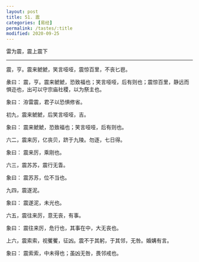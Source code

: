 ```yaml
---
layout: post
title: 51. 震
categories: [易经]
permalink: /tastes/:title
modified: 2020-09-25
---
```


雷为震，震上震下

---

震，亨。震来虩虩，笑言哑哑，震惊百里，不丧匕鬯。

彖曰： 震，亨。震来虩虩，恐致福也；笑言哑哑，后有则也；震惊百里，静远而惧迩也，出可以守宗庙社稷，以为祭主也。

象曰： 洊雷震，君子以恐惧修省。

初九，震来虩虩，后笑言哑哑，吉。

象曰： 震来虩虩，恐致福也；笑言哑哑，后有则也。

六二，震来厉，亿丧贝，跻于九陵。勿逐，七日得。

象曰： 震来厉，乘刚也。

六三，震苏苏，震行无眚。

象曰： 震苏苏，位不当也。

九四，震遂泥。

象曰： 震遂泥，未光也。

六五，震往来厉，意无丧，有事。

象曰： 震往来厉，危行也，其事在中，大无丧也。

上六，震索索，视矍矍，征凶。震不于其躬，于其邻，无咎。婚媾有言。

象曰： 震索索，中未得也；虽凶无咎，畏邻戒也。
